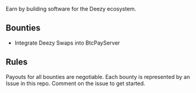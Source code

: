 Earn by building software for the Deezy ecosystem.

## Bounties

- Integrate Deezy Swaps into BtcPayServer 

## Rules

Payouts for all bounties are negotiable. Each bounty is represented by an Issue in this repo. Comment on the issue to get started.
